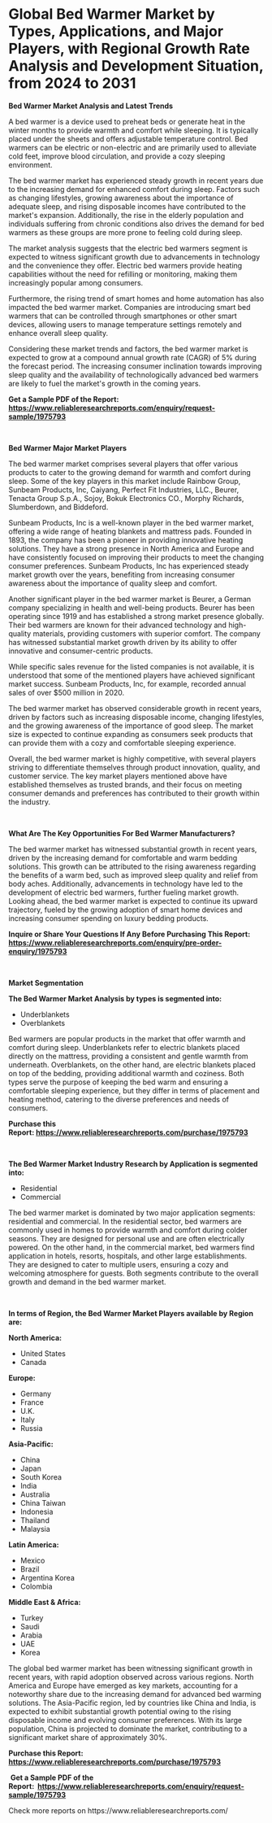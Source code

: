 <p><h1>Global Bed Warmer Market by Types, Applications, and Major Players, with Regional Growth Rate Analysis and Development Situation, from 2024 to 2031</h1></p><p><strong>Bed Warmer Market Analysis and Latest Trends</strong></p>
<p><p>A bed warmer is a device used to preheat beds or generate heat in the winter months to provide warmth and comfort while sleeping. It is typically placed under the sheets and offers adjustable temperature control. Bed warmers can be electric or non-electric and are primarily used to alleviate cold feet, improve blood circulation, and provide a cozy sleeping environment.</p><p>The bed warmer market has experienced steady growth in recent years due to the increasing demand for enhanced comfort during sleep. Factors such as changing lifestyles, growing awareness about the importance of adequate sleep, and rising disposable incomes have contributed to the market's expansion. Additionally, the rise in the elderly population and individuals suffering from chronic conditions also drives the demand for bed warmers as these groups are more prone to feeling cold during sleep.</p><p>The market analysis suggests that the electric bed warmers segment is expected to witness significant growth due to advancements in technology and the convenience they offer. Electric bed warmers provide heating capabilities without the need for refilling or monitoring, making them increasingly popular among consumers.</p><p>Furthermore, the rising trend of smart homes and home automation has also impacted the bed warmer market. Companies are introducing smart bed warmers that can be controlled through smartphones or other smart devices, allowing users to manage temperature settings remotely and enhance overall sleep quality.</p><p>Considering these market trends and factors, the bed warmer market is expected to grow at a compound annual growth rate (CAGR) of 5% during the forecast period. The increasing consumer inclination towards improving sleep quality and the availability of technologically advanced bed warmers are likely to fuel the market's growth in the coming years.</p></p>
<p><strong>Get a Sample PDF of the Report:&nbsp; <a href="https://www.reliableresearchreports.com/enquiry/request-sample/1975793">https://www.reliableresearchreports.com/enquiry/request-sample/1975793</a></strong></p>
<p>&nbsp;</p>
<p><strong>Bed Warmer Major Market Players</strong></p>
<p><p>The bed warmer market comprises several players that offer various products to cater to the growing demand for warmth and comfort during sleep. Some of the key players in this market include Rainbow Group, Sunbeam Products, Inc, Caiyang, Perfect Fit Industries, LLC., Beurer, Tenacta Group S.p.A., Sojoy, Bokuk Electronics CO., Morphy Richards, Slumberdown, and Biddeford.</p><p>Sunbeam Products, Inc is a well-known player in the bed warmer market, offering a wide range of heating blankets and mattress pads. Founded in 1893, the company has been a pioneer in providing innovative heating solutions. They have a strong presence in North America and Europe and have consistently focused on improving their products to meet the changing consumer preferences. Sunbeam Products, Inc has experienced steady market growth over the years, benefiting from increasing consumer awareness about the importance of quality sleep and comfort.</p><p>Another significant player in the bed warmer market is Beurer, a German company specializing in health and well-being products. Beurer has been operating since 1919 and has established a strong market presence globally. Their bed warmers are known for their advanced technology and high-quality materials, providing customers with superior comfort. The company has witnessed substantial market growth driven by its ability to offer innovative and consumer-centric products.</p><p>While specific sales revenue for the listed companies is not available, it is understood that some of the mentioned players have achieved significant market success. Sunbeam Products, Inc, for example, recorded annual sales of over $500 million in 2020.</p><p>The bed warmer market has observed considerable growth in recent years, driven by factors such as increasing disposable income, changing lifestyles, and the growing awareness of the importance of good sleep. The market size is expected to continue expanding as consumers seek products that can provide them with a cozy and comfortable sleeping experience.</p><p>Overall, the bed warmer market is highly competitive, with several players striving to differentiate themselves through product innovation, quality, and customer service. The key market players mentioned above have established themselves as trusted brands, and their focus on meeting consumer demands and preferences has contributed to their growth within the industry.</p></p>
<p>&nbsp;</p>
<p><strong>What Are The Key Opportunities For Bed Warmer Manufacturers?</strong></p>
<p><p>The bed warmer market has witnessed substantial growth in recent years, driven by the increasing demand for comfortable and warm bedding solutions. This growth can be attributed to the rising awareness regarding the benefits of a warm bed, such as improved sleep quality and relief from body aches. Additionally, advancements in technology have led to the development of electric bed warmers, further fueling market growth. Looking ahead, the bed warmer market is expected to continue its upward trajectory, fueled by the growing adoption of smart home devices and increasing consumer spending on luxury bedding products.</p></p>
<p><strong>Inquire or Share Your Questions If Any Before Purchasing This Report: <a href="https://www.reliableresearchreports.com/enquiry/pre-order-enquiry/1975793">https://www.reliableresearchreports.com/enquiry/pre-order-enquiry/1975793</a></strong></p>
<p>&nbsp;</p>
<p><strong>Market Segmentation</strong></p>
<p><strong>The Bed Warmer Market Analysis by types is segmented into:</strong></p>
<p><ul><li>Underblankets</li><li>Overblankets</li></ul></p>
<p><p>Bed warmers are popular products in the market that offer warmth and comfort during sleep. Underblankets refer to electric blankets placed directly on the mattress, providing a consistent and gentle warmth from underneath. Overblankets, on the other hand, are electric blankets placed on top of the bedding, providing additional warmth and coziness. Both types serve the purpose of keeping the bed warm and ensuring a comfortable sleeping experience, but they differ in terms of placement and heating method, catering to the diverse preferences and needs of consumers.</p></p>
<p><strong>Purchase this Report:&nbsp;<a href="https://www.reliableresearchreports.com/purchase/1975793">https://www.reliableresearchreports.com/purchase/1975793</a></strong></p>
<p>&nbsp;</p>
<p><strong>The Bed Warmer Market Industry Research by Application is segmented into:</strong></p>
<p><ul><li>Residential</li><li>Commercial</li></ul></p>
<p><p>The bed warmer market is dominated by two major application segments: residential and commercial. In the residential sector, bed warmers are commonly used in homes to provide warmth and comfort during colder seasons. They are designed for personal use and are often electrically powered. On the other hand, in the commercial market, bed warmers find application in hotels, resorts, hospitals, and other large establishments. They are designed to cater to multiple users, ensuring a cozy and welcoming atmosphere for guests. Both segments contribute to the overall growth and demand in the bed warmer market.</p></p>
<p>&nbsp;</p>
<p><strong>In terms of Region, the Bed Warmer Market Players available by Region are:</strong></p>
<p>
    <p> <strong> North America: </strong>
        <ul>
            <li>United States</li>
            <li>Canada</li>
        </ul>
        </p> 
    <p> <strong> Europe: </strong>
        <ul>
            <li>Germany</li>
            <li>France</li>
            <li>U.K.</li>
            <li>Italy</li>
            <li>Russia</li>
        </ul>
        </p> 
    <p> <strong> Asia-Pacific: </strong>
        <ul>
            <li>China</li>
            <li>Japan</li>
            <li>South Korea</li>
            <li>India</li>
            <li>Australia</li>
            <li>China Taiwan</li>
            <li>Indonesia</li>
            <li>Thailand</li>
            <li>Malaysia</li>
        </ul>
        </p> 
    <p> <strong> Latin America: </strong>
        <ul>
            <li>Mexico</li>
            <li>Brazil</li>
            <li>Argentina Korea</li>
            <li>Colombia</li>
        </ul>
        </p> 
    <p> <strong> Middle East & Africa: </strong>
        <ul>
            <li>Turkey</li>
            <li>Saudi</li>
            <li>Arabia</li>
            <li>UAE</li>
            <li>Korea</li>
        </ul>
    </p>
    </p>
<p><p>The global bed warmer market has been witnessing significant growth in recent years, with rapid adoption observed across various regions. North America and Europe have emerged as key markets, accounting for a noteworthy share due to the increasing demand for advanced bed warming solutions. The Asia-Pacific region, led by countries like China and India, is expected to exhibit substantial growth potential owing to the rising disposable income and evolving consumer preferences. With its large population, China is projected to dominate the market, contributing to a significant market share of approximately 30%.</p></p>
<p><strong>Purchase this Report: <a href="https://www.reliableresearchreports.com/purchase/1975793">https://www.reliableresearchreports.com/purchase/1975793</a></strong></p>
<p>&nbsp;<strong>Get a Sample PDF of the Report:&nbsp;&nbsp;<a href="https://www.reliableresearchreports.com/enquiry/request-sample/1975793">https://www.reliableresearchreports.com/enquiry/request-sample/1975793</a></strong></p>
<p><strong></strong></p>
<p>Check more reports on https://www.reliableresearchreports.com/</p>